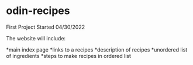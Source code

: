 # odin-recipes
First Project
Started 04/30/2022

The website will include:

*main index page
*links to a recipes
*description of recipes
*unordered list of ingredients
*steps to make recipes in ordered list
